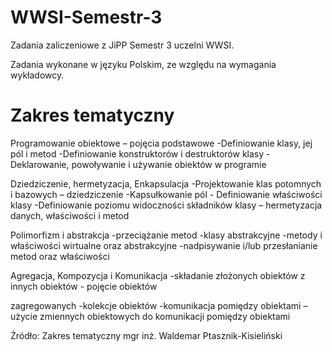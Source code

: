 # WWSI-Semestr-3
Zadania zaliczeniowe z JiPP Semestr 3 uczelni WWSI.

Zadania wykonane w języku Polskim, ze względu na wymagania wykładowcy.

# Zakres tematyczny
Programowanie obiektowe – pojęcia podstawowe
-Definiowanie klasy, jej pól i metod
-Definiowanie konstruktorów i destruktorów klasy
-Deklarowanie, powoływanie i używanie obiektów w programie

Dziedziczenie, hermetyzacja, Enkapsulacja
-Projektowanie klas potomnych i bazowych – dziedziczenie
-Kapsułkowanie pól - Definiowanie właściwości klasy
-Definiowanie poziomu widoczności składników klasy – hermetyzacja danych, właściwości i  metod

Polimorfizm i abstrakcja
-przeciążanie metod
-klasy abstrakcyjne
-metody i właściwości wirtualne oraz abstrakcyjne
-nadpisywanie i/lub przesłanianie metod oraz właściwości

Agregacja, Kompozycja i Komunikacja
-składanie złożonych obiektów z innych obiektów - pojęcie obiektów 

zagregowanych
-kolekcje obiektów
-komunikacja pomiędzy obiektami – użycie zmiennych obiektowych do komunikacji pomiędzy obiektami 

Źródło: Zakres tematyczny mgr inż. Waldemar Ptasznik-Kisieliński

